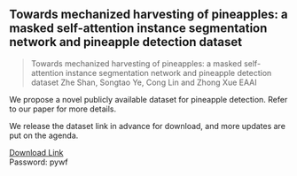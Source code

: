 ## Towards mechanized harvesting of pineapples: a masked self-attention instance segmentation network and pineapple detection dataset

>Towards mechanized harvesting of pineapples: a masked self-attention instance segmentation network and pineapple detection dataset
>Zhe Shan, Songtao Ye, Cong Lin and Zhong Xue
>EAAI

We propose a novel publicly available dataset for pineapple detection. Refer to our paper for more details.

We release the dataset link in advance for download, and more updates are put on the agenda.


[Download Link](https://pan.baidu.com/share/init?surl=0A8VER_mA5pRKn52twXveg&pwd=pywf)   
Password: pywf
